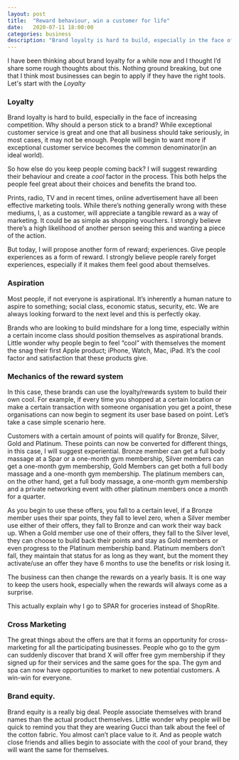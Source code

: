```yaml
---
layout: post
title:  "Reward behaviour, win a customer for life"
date:   2020-07-11 18:00:00
categories: business
description: "Brand loyalty is hard to build, especially in the face of increasing competition"
---
```

I have been thinking about brand loyalty for a while now and I thought I’d share some rough thoughts about this. Nothing ground breaking, but one that I think most businesses can begin to apply if they have the right tools. Let's start with the _Loyalty_

### Loyalty
Brand loyalty is hard to build, especially in the face of increasing competition. Why should a person stick to a brand? While exceptional customer service is great and one that all business should take seriously, in most cases, it may not be enough. 
People will begin to want more if exceptional customer service becomes  the common denominator(in an ideal world).

So how else do you keep people coming back? I will suggest rewarding their behaviour and create a _cool_ factor in the process. This both helps the people feel great about their choices and benefits the brand too. 

Prints, radio, TV and in recent times, online advertisement have all been effective marketing tools. While there’s nothing generally wrong with these mediums, I, as a customer, will appreciate a tangible reward as a way of marketing. It could be as simple as shopping vouchers. I strongly believe there’s a high likelihood of another person seeing this and wanting a piece of the action. 

But today, I will propose another form of reward; experiences. Give people experiences as a form of reward. I strongly believe people rarely forget experiences, especially if it makes them feel good about themselves. 

### Aspiration
Most people, if not everyone is aspirational. It’s inherently a human nature to aspire to something; social class, economic status, security, etc. We are always looking forward to the next level and this is perfectly okay. 

Brands who are looking to build mindshare for a long time, especially within a certain income class should position themselves as aspirational brands. Little wonder why people begin to feel “cool” with themselves the moment the snag their first Apple product; iPhone, Watch, Mac, iPad. It’s the cool factor and satisfaction that these products give. 

### Mechanics of the reward system
In this case, these brands can use the loyalty/rewards system to build their own cool. For example, if every time you shopped at a certain location or make a certain transaction with someone organisation you get a point, these organisations can now begin to segment its user base based on point. Let’s take a case simple scenario here. 

Customers with a certain amount of points will qualify for Bronze, Silver, Gold and Platinum. These points can now be converted for different things, in this case, I will suggest experiential. Bronze member can get a full body massage at a Spar or a one-month gym membership, Silver members can get a one-month gym membership, Gold Members can get both a full body massage and a one-month gym membership. The platinum members can, on the other hand, get a full body massage, a one-month gym membership and a private networking event with other platinum members once a month for a quarter. 

As you begin to use these offers, you fall to a certain level, if a Bronze member uses their spar points, they fall to level zero, when a Silver member use either of their offers, they fall to Bronze and can work their way back up. When a Gold member use one of their offers, they fall to the Silver level, they can choose to build back their points and stay as Gold members or even progress to the Platinum membership band. Platinum members don’t fall, they maintain that status for as long as they want, but the moment they activate/use an offer they have 6 months to use the benefits or risk losing it. 

The business can then change the rewards on a yearly basis. It is one way to keep the users hook, especially when the rewards will always come as a surprise. 

This actually explain why I go to SPAR for groceries instead of ShopRite. 

### Cross Marketing
The great things about the offers are that it forms an opportunity for cross-marketing for all the participating businesses. People who go to the gym can suddenly discover that brand X will offer free gym membership if they signed up for their services and the same goes for the spa. The gym and spa can now have opportunities to market to new potential customers. A win-win for everyone. 

### Brand equity.
Brand equity is a really big deal. People associate themselves with brand names than the actual product themselves. Little wonder why people will be quick to remind you that they are wearing Gucci than talk about the feel of the cotton fabric. You almost can’t place value to it. And as people watch close friends and allies begin to associate with the cool of your brand, they will want the same for themselves.